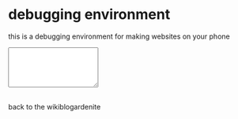# debugging environment

this is a debugging environment for making websites on your phone

<textarea id="put" rows="5">
</textarea>

<section id="see" style="white-space: pre-wrap">
</section>

<script>
const put = document.querySelector("#put")
const see = document.querySelector("#see")

put.addEventListener("input", ()=>{
see.innerHTML = put.value
enableScripts(see)
})

function enableScripts(el) {
const ss = el.querySelectorAll("script")
const ns = document. createElement("script")
ns.append(ss.textContent)
el.replaceChild(ns, ss)
}

</script>

back to the wikiblogardenite

